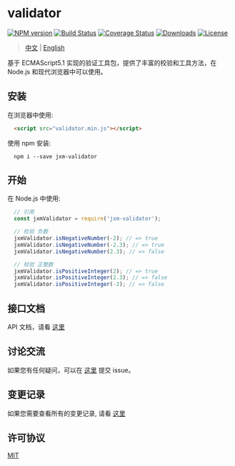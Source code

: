 
validator
===========================

[![NPM version](http://img.shields.io/npm/v/jxm-validator.svg)](https://npmjs.org/package/jxm-validator)
[![Build Status](https://travis-ci.org/sTdobTs/validator.svg?branch=master)](https://travis-ci.org/sTdobTs/validator)
[![Coverage Status](https://coveralls.io/repos/github/sTdobTs/validator/badge.svg?branch=master)](https://coveralls.io/github/sTdobTs/validator?branch=master)
[![Downloads](http://img.shields.io/npm/dm/jxm-validator.svg)](https://npmjs.org/package/jxm-validator)
[![License](https://img.shields.io/npm/l/jxm-validator.svg?maxAge=2592000)](https://github.com/sTdobTs/validator/blob/master/LICENSE)

> [中文](https://github.com/sTdobTs/validator/blob/master/README.zh-CN.md) | [English](https://github.com/sTdobTs/validator)

基于 ECMAScript5.1 实现的验证工具包，提供了丰富的校验和工具方法，在 Node.js 和现代浏览器中可以使用。

## 安装

在浏览器中使用:

```html
  <script src="validator.min.js"></script>
```

使用 npm 安装:

```shell
  npm i --save jxm-validator
```

## 开始

在 Node.js 中使用:

```javascript
  // 引用
  const jxmValidator = require('jxm-validator');

  // 检验 负数
  jxmValidator.isNegativeNumber(-2); // => true
  jxmValidator.isNegativeNumber(-2.3); // => true
  jxmValidator.isNegativeNumber(2.3); // => false

  // 校验 正整数
  jxmValidator.isPositiveInteger(2); // => true
  jxmValidator.isPositiveInteger(2.3); // => false
  jxmValidator.isPositiveInteger(-2); // => false
```

## 接口文档

API 文档，请看 [这里](https://github.com/sTdobTs/validator/blob/master/docs/zh-CN/APIs.md)

## 讨论交流

如果您有任何疑问，可以在 [这里](https://github.com/sTdobTs/validator/issues) 提交 issue。

## 变更记录

如果您需要查看所有的变更记录, 请看 [这里](https://github.com/sTdobTs/validator/wiki/Changelog)

## 许可协议

[MIT](LICENSE)
